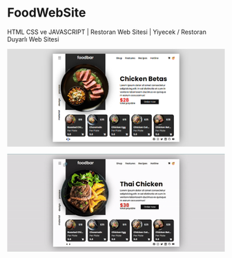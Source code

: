 # FoodWebSite

HTML CSS ve JAVASCRIPT | Restoran Web Sitesi | Yiyecek / Restoran Duyarlı Web Sitesi 

<img src = "img.png">

![](gif.gif)
